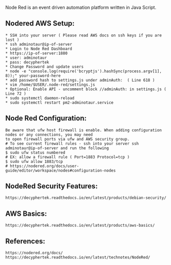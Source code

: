 Node Red is an event driven automation platform written in Java Script. 

Nodered AWS Setup:
-----------------

    * SSH into your server ( Please read AWS docs on ssh keys if you are lost )
    * ssh adminotaur@ip-of-server
    * Login to Node Red Dashboard
    * https://ip-of-server:1880
    * user: adminotaur
    * pass: decyphertek
    * Change Password and update users
    * node -e "console.log(require('bcryptjs').hashSync(process.argv[1], 8));" your-password-here
    * add password hash to settings.js under adminAuth:  ( Line 618 )
    * vim /home/$USER/.node-red/settings.js
    * Optional: Enable API - uncomment block //adminAuth: in settings.js ( Line 72 )
    * sudo systemctl daemon-reload
    * sudo systemctl restart pm2-adminotaur.service

Node Red Configuration:
------------------------

    Be aware that ufw host firewall is enable. When adding configuration nodes or any connections, you may need 
    to open firewall ports via ufw and AWS security group.
    # To see current firewall rules - ssh into your server ssh adminotaur@ip-of-server and run the following
    $ sudo ufw status numbered
    # EX: allow a firewall rule ( Port=1883 Protocol=tcp )
    $ sudo ufw allow 1883/tcp 
    # https://nodered.org/docs/user-guide/editor/workspace/nodes#configuration-nodes

NodeRed Security Features:
--------------------------

    https://decyphertek.readthedocs.io/en/latest/products/debian-security/

AWS Basics:
-----------

    https://decyphertek.readthedocs.io/en/latest/products/aws-basics/

References:
------------

    https://nodered.org/docs/
    https://decyphertek.readthedocs.io/en/latest/technotes/NodeRed/
